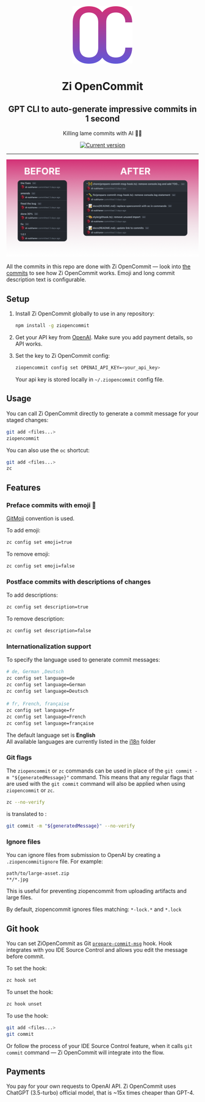 <div align="center">
  <div>
    <img src=".github/logo-grad.svg" alt="Zi OpenCommit logo"/>
    <h1 align="center">Zi OpenCommit</h1>
  </div>
	<h2>GPT CLI to auto-generate impressive commits in 1 second</h2>
	<p>Killing lame commits with AI 🤯🔫</p>
	<a href="https://www.npmjs.com/package/ziopencommit"><img src="https://img.shields.io/npm/v/ziopencommit" alt="Current version"></a>
</div>

---

<div align="center">
    <img src=".github/opencommit-example.png" alt="Zi OpenCommit example"/>
</div>

All the commits in this repo are done with Zi OpenCommit — look into [the commits](https://github.com/di-sukharev/opencommit/commit/eae7618d575ee8d2e9fff5de56da79d40c4bc5fc) to see how Zi OpenCommit works. Emoji and long commit description text is configurable.

## Setup

1. Install Zi OpenCommit globally to use in any repository:

   ```sh
   npm install -g ziopencommit
   ```

2. Get your API key from [OpenAI](https://platform.openai.com/account/api-keys). Make sure you add payment details, so API works.

3. Set the key to Zi OpenCommit config:

   ```sh
   ziopencommit config set OPENAI_API_KEY=<your_api_key>
   ```

   Your api key is stored locally in `~/.ziopencommit` config file.

## Usage

You can call Zi OpenCommit directly to generate a commit message for your staged changes:

```sh
git add <files...>
ziopencommit
```

You can also use the `oc` shortcut:

```sh
git add <files...>
zc
```

## Features

### Preface commits with emoji 🤠

[GitMoji](https://gitmoji.dev/) convention is used.

To add emoji:

```sh
zc config set emoji=true
```

To remove emoji:

```sh
zc config set emoji=false
```

### Postface commits with descriptions of changes

To add descriptions:

```sh
zc config set description=true
```

To remove description:

```sh
zc config set description=false
```

### Internationalization support

To specify the language used to generate commit messages:

```sh
# de, German ,Deutsch
zc config set language=de
zc config set language=German
zc config set language=Deutsch

# fr, French, française
zc config set language=fr
zc config set language=French
zc config set language=française
```

The default language set is **English**  
All available languages are currently listed in the [i18n](https://github.com/faozimipa/ziopencommit/tree/main/src/i18n) folder

### Git flags

The `ziopencommit` or `zc` commands can be used in place of the `git commit -m "${generatedMessage}"` command. This means that any regular flags that are used with the `git commit` command will also be applied when using `ziopencommit` or `zc`.

```sh
zc --no-verify
```

is translated to :

```sh
git commit -m "${generatedMessage}" --no-verify
```

### Ignore files

You can ignore files from submission to OpenAI by creating a `.ziopencommitignore` file. For example:

```ignorelang
path/to/large-asset.zip
**/*.jpg
```

This is useful for preventing ziopencommit from uploading artifacts and large files.

By default, ziopencommit ignores files matching: `*-lock.*` and `*.lock`

## Git hook

You can set ZiOpenCommit as Git [`prepare-commit-msg`](https://git-scm.com/docs/githooks#_prepare_commit_msg) hook. Hook integrates with you IDE Source Control and allows you edit the message before commit.

To set the hook:

```sh
zc hook set
```

To unset the hook:

```sh
zc hook unset
```

To use the hook:

```sh
git add <files...>
git commit
```

Or follow the process of your IDE Source Control feature, when it calls `git commit` command — Zi OpenCommit will integrate into the flow.

## Payments

You pay for your own requests to OpenAI API. Zi OpenCommit uses ChatGPT (3.5-turbo) official model, that is ~15x times cheaper than GPT-4.

